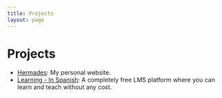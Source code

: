 ```yaml
---
title: Projects
layout: page
---
```


# Projects

* [Hermades](/): My personal website.
* [Learning - In Spanish](https://learninglms.gq): A completely free LMS
platform where you can learn and teach without any cost.